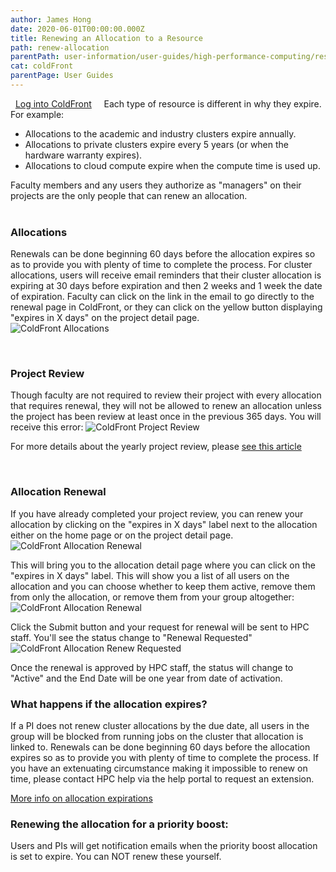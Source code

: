 ```yaml
---
author: James Hong
date: 2020-06-01T00:00:00.000Z
title: Renewing an Allocation to a Resource
path: renew-allocation
parentPath: user-information/user-guides/high-performance-computing/research-computing-user-portal
cat: coldFront
parentPage: User Guides
---
```


&nbsp;
[Log into ColdFront](https://hpcaccount.usc.edu/)
&nbsp;
&nbsp;
Each type of resource is different in why they expire.  For example:
* Allocations to the academic and industry clusters expire annually.  
* Allocations to private clusters expire every 5 years (or when the hardware warranty expires). 
* Allocations to cloud compute expire when the compute time is used up.  

Faculty members and any users they authorize as "managers" on their projects are the only people that can renew an allocation.  
&nbsp;
&nbsp;
### Allocations
Renewals can be done beginning 60 days before the allocation expires so as to provide you with plenty of time to complete the process.  For cluster allocations, users will receive email reminders that their cluster allocation is expiring at 30 days before expiration and then 2 weeks and 1 week the date of expiration.  Faculty can click on the link in the email to go directly to the renewal page in ColdFront, or they can click on the yellow button displaying "expires in X days" on the project detail page.  
![ColdFront Allocations](/images/coldfront_allocation_overview2.png)

&nbsp;
&nbsp;
### Project Review
Though faculty are not required to review their project with every allocation that requires renewal, they will not be allowed to renew an allocation unless the project has been review at least once in the previous 365 days.  You will receive this error:
![ColdFront Project Review](/images/coldfront_allocation_review.png)

For more details about the yearly project review, please [see this article](yearly-project-renewal)

&nbsp;
&nbsp;
### Allocation Renewal
If you have already completed your project review, you can renew your allocation by clicking on the "expires in X days" label next to the allocation either on the home page or on the project detail page.
![ColdFront Allocation Renewal](/images/coldfront_allocation_expires.png)


This will bring you to the allocation detail page where you can click on the "expires in X days" label.  This will show you a list of all users on the allocation and you can choose whether to keep them active, remove them from only the allocation, or remove them from your group altogether:
![ColdFront Allocation Renewal](/images/coldfront_allocation_renew.png)


Click the Submit button and your request for renewal will be sent to HPC staff.  You'll see the status change to "Renewal Requested"
![ColdFront Allocation Renew Requested](/images/coldfront_allocation_renewrequested.png)


Once the renewal is approved by HPC staff, the status will change to "Active" and the End Date will be one year from date of activation.
&nbsp;
&nbsp;
### What happens if the allocation expires?

If a PI does not renew cluster allocations by the due date, all users in the group will be blocked from running jobs on the cluster that allocation is linked to.  Renewals can be done beginning 60 days before the allocation expires so as to provide you with plenty of time to complete the process.  If you have an extenuating circumstance making it impossible to renew on time, please contact HPC help via the help portal to request an extension.

[More info on allocation expirations](allocation-expiration)
&nbsp;
&nbsp;
### Renewing the allocation for a priority boost:

Users and PIs will get notification emails when the priority boost allocation is set to expire.  You can NOT renew these yourself.  

